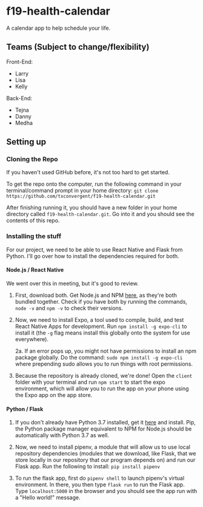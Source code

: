 # f19-health-calendar

A calendar app to help schedule your life.

## Teams (Subject to change/flexibility)

Front-End:
- Larry
- Lisa
- Kelly

Back-End:
- Tejna
- Danny
- Medha

## Setting up

### Cloning the Repo

If you haven't used GitHub before, it's not too hard to get started.

To get the repo onto the computer, run the following command in your terminal/command prompt in your home directory:
```git clone https://github.com/txconvergent/f19-health-calendar.git```

After finishing running it, you should have a new folder in your home directory called `f19-health-calendar.git`. Go into it and you should see the contents of this repo.

### Installing the stuff

For our project, we need to be able to use React Native and Flask from Python. I'll go over how to install the dependencies required for both.

#### Node.js / React Native

We went over this in meeting, but it's good to review.

1. First, download both. Get Node.js and NPM [here](https://nodejs.org/en/), as they're both bundled together. Check if you have both by running the commands, `node -v` and `npm -v` to check their versions.

2. Now, we need to install Expo, a tool used to compile, build, and test React Native Apps for development. Run `npm install -g expo-cli` to install it (the `-g` flag means install this globally onto the system for use everywhere).

    2a. If an error pops up, you might not have permissions to install an npm package globally. Do the command:
    ```sudo npm install -g expo-cli```
    where prepending sudo allows you to run things with root permissions.

3. Because the repository is already cloned, we're done! Open the `client` folder with your terminal and run
```npm start```
to start the expo environment, which will allow you to run the app on your phone using the Expo app on the app store.

#### Python / Flask

1. If you don't already have Python 3.7 installed, get it [here](https://www.python.org/downloads/) and install. Pip, the Python package manager equivalent to NPM for Node.js should be automatically with Python 3.7 as well.

2. Now, we need to install pipenv, a module that will allow us to use local repository dependencies (modules that we download, like Flask, that we store locally in our repository that our program depends on) and run our Flask app. Run the following to install:
```pip install pipenv```

3. To run the flask app, first do
```pipenv shell```
to launch pipenv's virtual environment. In there, you then type
```flask run```
to run the Flask app. Type `localhost:5000` in the browser and you should see the app run with a "Hello world!" message.
